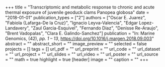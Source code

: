 +++
title = "Transcriptomic and metabolic response to chronic and acute thermal exposure of juvenile geoduck clams Panopea globosa"
date = "2018-01-01"
publication_types = ["2"]
authors = ["Oscar E. Juarez", "Fabiola {Lafarga-De la Cruz}", "Ignacio Leyva-Valencia", "Edgar Lopez-Landavery", "Zaul Garcia-Esquivel", "Fernando Diaz", "Denisse Re-Araujo", "Brent Vadopalas", "Clara E. Galindo-Sanchez"]
publication = "In: Marine Genomics, (42), _pp. 1 – 13_, https://doi.org/10.1016/j.margen.2018.09.003"
abstract = ""
abstract_short = ""
image_preview = ""
selected = false
projects = []
tags = []
url_pdf = ""
url_preprint = ""
url_code = ""
url_dataset = ""
url_project = ""
url_slides = ""
url_video = ""
url_poster = ""
url_source = ""
math = true
highlight = true
[header]
image = ""
caption = ""
+++
